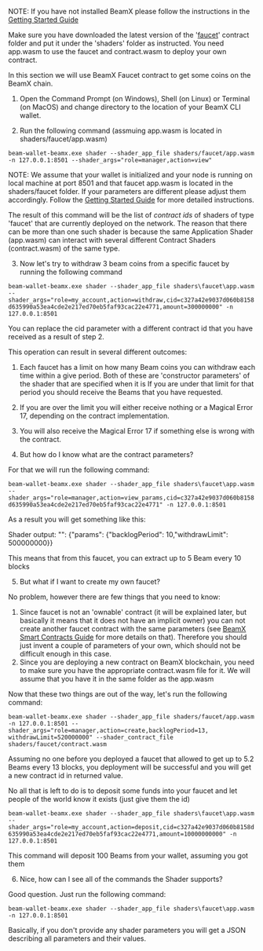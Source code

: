 NOTE: If you have not installed BeamX please follow the instructions in the [Getting Started Guide](https://github.com/BeamMW/beam/wiki/BeamX-Getting-Started)

Make sure you have downloaded the latest version of the '[faucet](https://github.com/BeamMW/beam/tree/beamX/bvm/Shaders/faucet)' contract folder and put it under the 'shaders' folder as instructed. You need app.wasm to use the faucet and contract.wasm to deploy your own contract.

In this section we will use BeamX Faucet contract to get some coins on the BeamX chain.

1. Open the Command Prompt (on Windows), Shell (on Linux) or Terminal (on MacOS) and change directory to the location of your BeamX CLI wallet.

2. Run the following command (assmuing app.wasm is located in shaders/faucet/app.wasm)

`beam-wallet-beamx.exe shader --shader_app_file shaders/faucet/app.wasm -n 127.0.0.1:8501 --shader_args="role=manager,action=view"`

NOTE: We assume that your wallet is initialized and your node is running on local machine at port 8501 and that faucet app.wasm is located in the shaders/faucet folder. If your parameters are different please adjust them accordingly. Follow the [Getting Started Guide](https://github.com/BeamMW/beam/wiki/BeamX-Getting-Started) for more detailed instructions.

The result of this command will be the list of *contract ids* of shaders of type 'faucet' that are currently deployed on the network. The reason that there can be more than one such shader is because the same Application Shader (app.wasm) can interact with several different Contract Shaders (contract.wasm) of the same type. 

3. Now let's try to withdraw 3 beam coins from a specific faucet by running the following command

`beam-wallet-beamx.exe shader --shader_app_file shaders\faucet\app.wasm --shader_args="role=my_account,action=withdraw,cid=c327a42e9037d060b8158d635990a53ea4cde2e217ed70eb5faf93cac22e4771,amount=300000000" -n 127.0.0.1:8501`

You can replace the cid parameter with a different contract id that you have received as a result of step 2.

This operation can result in several different outcomes:

1. Each faucet has a limit on how many Beam coins you can withdraw each time within a give period. Both of these are 'constructor parameters' of the shader that are specified when it is  If you are under that limit for that period you should receive the Beams that you have requested.
2. If you are over the limit you will either receive nothing or a Magical Error 17, depending on the contract implementation.
3. You will also receive the Magical Error 17 if something else is wrong with the contract.

4. But how do I know what are the contract parameters?

For that we will run the following command:

`beam-wallet-beamx.exe shader --shader_app_file shaders\faucet\app.wasm --shader_args="role=manager,action=view_params,cid=c327a42e9037d060b8158d635990a53ea4cde2e217ed70eb5faf93cac22e4771" -n 127.0.0.1:8501`

As a result you will get something like this:

Shader output: "": {"params": {"backlogPeriod": 10,"withdrawLimit": 500000000}}

This means that from this faucet, you can extract up to 5 Beam every 10 blocks

5. But what if I want to create my own faucet? 

No problem, however there are few things that you need to know:

1. Since faucet is not an 'ownable' contract (it will be explained later, but basically it means that it does not have an implicit owner) you can not create another faucet contract with the same parameters (see [BeamX Smart Contracts Guide](https://github.com/BeamMW/beam/wiki/Beam-Smart-Contracts) for more details on that). Therefore you should just invent a couple of parameters of your own, which should not be difficult enough in this case.
2. Since you are deploying a new contract on BeamX blockchain, you need to make sure you have the appropriate contract.wasm file for it. We will assume that you have it in the same folder as the app.wasm

Now that these two things are out of the way, let's run the following command:

`beam-wallet-beamx.exe shader --shader_app_file shaders/faucet/app.wasm -n 127.0.0.1:8501 --shader_args="role=manager,action=create,backlogPeriod=13, withdrawLimit=520000000" --shader_contract_file shaders/faucet/contract.wasm`

Assuming no one before you deployed a faucet that allowed to get up to 5.2 Beams every 13 blocks, you deployment will be successful and you will get a new contract id in returned value.

No all that is left to do is to deposit some funds into your faucet and let people of the world know it exists (just give them the id)

`beam-wallet-beamx.exe shader --shader_app_file shaders\faucet\app.wasm --shader_args="role=my_account,action=deposit,cid=c327a42e9037d060b8158d635990a53ea4cde2e217ed70eb5faf93cac22e4771,amount=10000000000" -n 127.0.0.1:8501`

This command will deposit 100 Beams from your wallet, assuming you got them

6. Nice, how can I see all of the commands the Shader supports?

Good question. Just run the following command:

`beam-wallet-beamx.exe shader --shader_app_file shaders\faucet\app.wasm -n 127.0.0.1:8501`

Basically, if you don't provide any shader parameters you will get a JSON describing all parameters and their values.